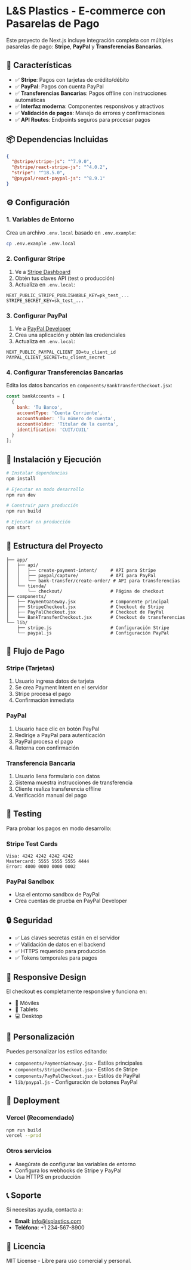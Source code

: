 # L&S Plastics - E-commerce con Pasarelas de Pago

Este proyecto de Next.js incluye integración completa con múltiples pasarelas de pago: **Stripe**, **PayPal** y **Transferencias Bancarias**.

## 🚀 Características

- ✅ **Stripe**: Pagos con tarjetas de crédito/débito
- ✅ **PayPal**: Pagos con cuenta PayPal
- ✅ **Transferencias Bancarias**: Pagos offline con instrucciones automáticas
- ✅ **Interfaz moderna**: Componentes responsivos y atractivos
- ✅ **Validación de pagos**: Manejo de errores y confirmaciones
- ✅ **API Routes**: Endpoints seguros para procesar pagos

## 📦 Dependencias Incluidas

```json
{
  "@stripe/stripe-js": "^7.9.0",
  "@stripe/react-stripe-js": "^4.0.2",
  "stripe": "^18.5.0",
  "@paypal/react-paypal-js": "^8.9.1"
}
```

## ⚙️ Configuración

### 1. Variables de Entorno

Crea un archivo `.env.local` basado en `.env.example`:

```bash
cp .env.example .env.local
```

### 2. Configurar Stripe

1. Ve a [Stripe Dashboard](https://dashboard.stripe.com/)
2. Obtén tus claves API (test o producción)
3. Actualiza en `.env.local`:

```env
NEXT_PUBLIC_STRIPE_PUBLISHABLE_KEY=pk_test_...
STRIPE_SECRET_KEY=sk_test_...
```

### 3. Configurar PayPal

1. Ve a [PayPal Developer](https://developer.paypal.com/)
2. Crea una aplicación y obtén las credenciales
3. Actualiza en `.env.local`:

```env
NEXT_PUBLIC_PAYPAL_CLIENT_ID=tu_client_id
PAYPAL_CLIENT_SECRET=tu_client_secret
```

### 4. Configurar Transferencias Bancarias

Edita los datos bancarios en `components/BankTransferCheckout.jsx`:

```javascript
const bankAccounts = [
  {
    bank: 'Tu Banco',
    accountType: 'Cuenta Corriente',
    accountNumber: 'Tu número de cuenta',
    accountHolder: 'Titular de la cuenta',
    identification: 'CUIT/CUIL'
  }
];
```

## 🚀 Instalación y Ejecución

```bash
# Instalar dependencias
npm install

# Ejecutar en modo desarrollo
npm run dev

# Construir para producción
npm run build

# Ejecutar en producción
npm start
```

## 📁 Estructura del Proyecto

```
├── app/
│   ├── api/
│   │   ├── create-payment-intent/     # API para Stripe
│   │   ├── paypal/capture/            # API para PayPal
│   │   └── bank-transfer/create-order/ # API para transferencias
│   └── tienda/
│       └── checkout/                  # Página de checkout
├── components/
│   ├── PaymentGateway.jsx             # Componente principal
│   ├── StripeCheckout.jsx             # Checkout de Stripe
│   ├── PayPalCheckout.jsx             # Checkout de PayPal
│   └── BankTransferCheckout.jsx       # Checkout de transferencias
└── lib/
    ├── stripe.js                      # Configuración Stripe
    └── paypal.js                      # Configuración PayPal
```

## 🔄 Flujo de Pago

### Stripe (Tarjetas)
1. Usuario ingresa datos de tarjeta
2. Se crea Payment Intent en el servidor
3. Stripe procesa el pago
4. Confirmación inmediata

### PayPal
1. Usuario hace clic en botón PayPal
2. Redirige a PayPal para autenticación
3. PayPal procesa el pago
4. Retorna con confirmación

### Transferencia Bancaria
1. Usuario llena formulario con datos
2. Sistema muestra instrucciones de transferencia
3. Cliente realiza transferencia offline
4. Verificación manual del pago

## 🧪 Testing

Para probar los pagos en modo desarrollo:

### Stripe Test Cards
```
Visa: 4242 4242 4242 4242
Mastercard: 5555 5555 5555 4444
Error: 4000 0000 0000 0002
```

### PayPal Sandbox
- Usa el entorno sandbox de PayPal
- Crea cuentas de prueba en PayPal Developer

## 🔒 Seguridad

- ✅ Las claves secretas están en el servidor
- ✅ Validación de datos en el backend
- ✅ HTTPS requerido para producción
- ✅ Tokens temporales para pagos

## 📱 Responsive Design

El checkout es completamente responsive y funciona en:
- 📱 Móviles
- 📱 Tablets  
- 💻 Desktop

## 🎨 Personalización

Puedes personalizar los estilos editando:
- `components/PaymentGateway.jsx` - Estilos principales
- `components/StripeCheckout.jsx` - Estilos de Stripe
- `components/PayPalCheckout.jsx` - Estilos de PayPal
- `lib/paypal.js` - Configuración de botones PayPal

## 🚀 Deployment

### Vercel (Recomendado)
```bash
npm run build
vercel --prod
```

### Otros servicios
- Asegúrate de configurar las variables de entorno
- Configura los webhooks de Stripe y PayPal
- Usa HTTPS en producción

## 📞 Soporte

Si necesitas ayuda, contacta a:
- **Email**: info@lsplastics.com  
- **Teléfono**: +1 234-567-8900

## 📄 Licencia

MIT License - Libre para uso comercial y personal.
